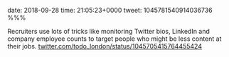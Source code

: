 date: 2018-09-28
time: 21:05:23+0000
tweet: 1045781540914036736
%%%

Recruiters use lots of tricks like monitoring Twitter bios, LinkedIn and company employee counts to target people who might be less content at their jobs. [twitter.com/todo\_london/status/1045705415764455424](https://twitter.com/todo_london/status/1045705415764455424)
